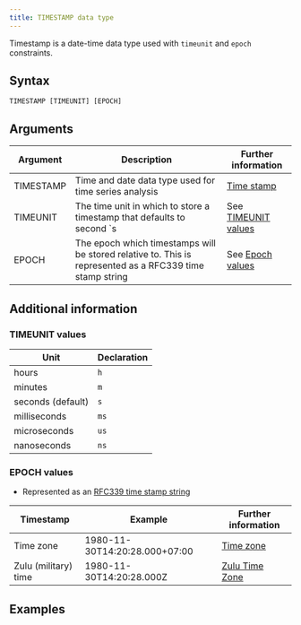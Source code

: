```yaml
---
title: TIMESTAMP data type
---
```


Timestamp is a date-time data type used with `timeunit` and `epoch` constraints.

## Syntax

```
TIMESTAMP [TIMEUNIT] [EPOCH]
```

## Arguments

| Argument | Description | Further information |
|---|---|---|
| TIMESTAMP | Time and date data type used for time series analysis | [Time stamp](https://en.wikipedia.org/wiki/Timestamp) |
| TIMEUNIT | The time unit in which to store a timestamp that defaults to second `s | See [TIMEUNIT values](#timeunit-values) |
| EPOCH | The epoch which timestamps will be stored relative to. This is represented as a RFC339 time stamp string | See [Epoch values](#epoch-values) |

## Additional information

### TIMEUNIT values

| Unit | Declaration |
|---|---|
| hours | `h` |
| minutes | `m` |
| seconds (default) | `s` |
| milliseconds | `ms` |
| microseconds | `us` |
| nanoseconds | `ns` |

### EPOCH values

* Represented as an [RFC339 time stamp string](https://www.rfc-editor.org/rfc/rfc3339)

| Timestamp | Example | Further information |
|---|---|---|
| Time zone | 1980-11-30T14:20:28.000+07:00 | [Time zone](https://en.wikipedia.org/wiki/Time_zone) |
| Zulu (military) time | 1980-11-30T14:20:28.000Z | [Zulu Time Zone](https://www.timeanddate.com/time/zones/z) |

## Examples
